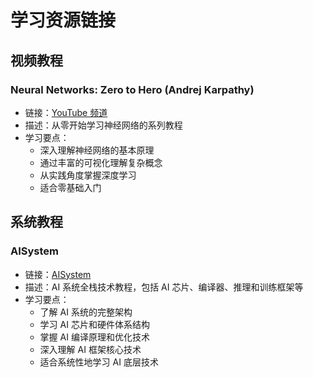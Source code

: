 # 学习资源链接

## 视频教程

### Neural Networks: Zero to Hero (Andrej Karpathy)

- 链接：[YouTube 频道](https://www.youtube.com/@AndrejKarpathy)
- 描述：从零开始学习神经网络的系列教程
- 学习要点：
  - 深入理解神经网络的基本原理
  - 通过丰富的可视化理解复杂概念
  - 从实践角度掌握深度学习
  - 适合零基础入门

## 系统教程

### AISystem

- 链接：[AISystem](https://github.com/yuanjypku/AISystem)
- 描述：AI 系统全栈技术教程，包括 AI 芯片、编译器、推理和训练框架等
- 学习要点：
  - 了解 AI 系统的完整架构
  - 学习 AI 芯片和硬件体系结构
  - 掌握 AI 编译原理和优化技术
  - 深入理解 AI 框架核心技术
  - 适合系统性地学习 AI 底层技术
